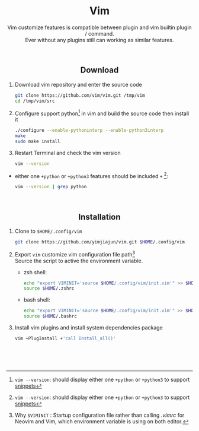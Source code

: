 <div align="center"> <h1> Vim </h1> </div>

<div align="center">
Vim customize features is compatible between plugin and vim builtin plugin / command.<br>
Ever without any plugins still can working as similar features.<br>
</div>

<br><div align="center"> <h2> Download </h2> </div>

1. Download vim repository and enter the source code

    ```bash
    git clone https://github.com/vim/vim.git /tmp/vim
    cd /tmp/vim/src
    ```

2. Configure support python[^1] in vim and build the source code then install it

    ```bash
    ./configure --enable-pythoninterp --enable-python3interp
    make
    sudo make install
    ```

3. Restart Terminal and check the vim version

    ```bash
    vim --version
    ```

* either one `+python` or `+python3` features should be included `+` [^1]:

    ```bash
    vim --version | grep python
    ```
<br><div align="center"> <h2> Installation </h2> </div>

1. Clone to `$HOME/.config/vim`

    ```bash
    git clone https://github.com/yimjiajun/vim.git $HOME/.config/vim
    ```

2. Export `vim` customize vim configuration file path[^2]<br>
   Source the script to active the environment variable.

    * zsh shell:

      ```bash
      echo "export VIMINIT='source $HOME/.config/vim/init.vim'" >> $HOME/.zshrc
      source $HOME/.zshrc
      ```

    * bash shell:

      ```bash
      echo "export VIMINIT='source $HOME/.config/vim/init.vim'" >> $HOME/.bash_aliases
      source $HOME/.bashrc
      ```

3. Install vim plugins and install system dependencies package

    ```bash
    vim +PlugInstall +'call Install_all()'
    ```

<br><br><br>
[^1]: `vim --version`: should display either one `+python` or `+python3` to support [snippets](https://en.wikipedia.org/wiki/Snippet_(programming))
[^2]: Why `$VIMINIT` : Startup configuration file rather than calling _.vimrc_ for Neovim and Vim, which environment variable is using on both editor.
